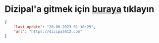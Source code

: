 # Dizipal'a gitmek için [buraya](https://dizipal612.com) tıklayın
    
```json
{
    "last_update": "28-08-2023 01:10:29",
    "url": "https://dizipal612.com"
}
```